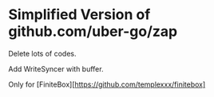 # Simplified Version of github.com/uber-go/zap

Delete lots of codes.

Add WriteSyncer with buffer.

Only for [FiniteBox][https://github.com/templexxx/finitebox]

